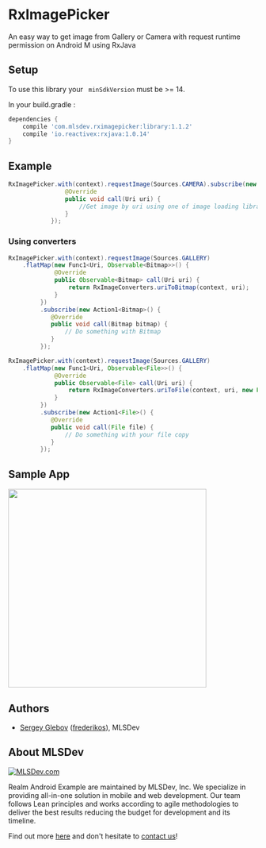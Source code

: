 # RxImagePicker

An easy way to get image from Gallery or Camera with request runtime permission on Android M using RxJava

## Setup

To use this library your ` minSdkVersion` must be >= 14.

In your build.gradle :

```gradle
dependencies {
    compile 'com.mlsdev.rximagepicker:library:1.1.2'
    compile 'io.reactivex:rxjava:1.0.14'
}
```

## Example

```java
RxImagePicker.with(context).requestImage(Sources.CAMERA).subscribe(new Action1<Uri>() {
                @Override
                public void call(Uri uri) {
                    //Get image by uri using one of image loading libraries. I use Glide in sample app.
                }
            });
```
### Using converters

```java
RxImagePicker.with(context).requestImage(Sources.GALLERY)
    .flatMap(new Func1<Uri, Observable<Bitmap>>() {
             @Override
             public Observable<Bitmap> call(Uri uri) {
                 return RxImageConverters.uriToBitmap(context, uri);
             }
         })
         .subscribe(new Action1<Bitmap>() {
            @Override
            public void call(Bitmap bitmap) {
                // Do something with Bitmap
            }
         });
```

```java
RxImagePicker.with(context).requestImage(Sources.GALLERY)
    .flatMap(new Func1<Uri, Observable<File>>() {
             @Override
             public Observable<File> call(Uri uri) {
                 return RxImageConverters.uriToFile(context, uri, new File("YOUR FILE");
             }
         })
         .subscribe(new Action1<File>() {
            @Override
            public void call(File file) {
                // Do something with your file copy
            }
         });
```

## Sample App

<img src="https://cloud.githubusercontent.com/assets/1778155/11761109/cb70a420-a0bd-11e5-8cf1-e2b172745eab.png" width="400">

## Authors
* [Sergey Glebov](mailto:glebov@mlsdev.com) ([frederikos][github-frederikos]), MLSDev 

## About MLSDev

[<img src="https://cloud.githubusercontent.com/assets/1778155/11761239/ccfddf60-a0c2-11e5-8f2a-8573029ab09d.png" alt="MLSDev.com">][mlsdev]

Realm Android Example are maintained by MLSDev, Inc. We specialize in providing all-in-one solution in mobile and web development. Our team follows Lean principles and works according to agile methodologies to deliver the best results reducing the budget for development and its timeline. 

Find out more [here][mlsdev] and don't hesitate to [contact us][contact]!

[mlsdev]: http://mlsdev.com
[contact]: http://mlsdev.com/contact_us
[github-frederikos]: https://github.com/frederikos

